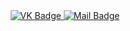 <div id="badges" align="center">
  <a href="https://vk.com/goryachiy_doshik">
    <img scr = "https://img.shields.io/badge/VK-blue?style=for-the-badges&logo=VK&logoColor=white" alt="VK Badge"/>
  </a>
  
  <a href="https://mail.google.com/mail/u/0/#inbox">
    <img scr = "https://img.shields.io/badge/EMAIL-red?style=for-the-badges&logo=Gmail&logoColor=white" alt="Mail Badge"/>
  </a>
</div>
